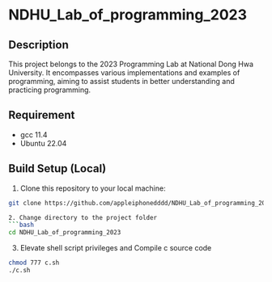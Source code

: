 # NDHU_Lab_of_programming_2023

## Description
This project belongs to the 2023 Programming Lab at National Dong Hwa University. It encompasses various implementations and examples of programming, aiming to assist students in better understanding and practicing programming.

## Requirement
- gcc 11.4
- Ubuntu 22.04

## Build Setup (Local)
1. Clone this repository to your local machine:
```bash
git clone https://github.com/appleiphonedddd/NDHU_Lab_of_programming_2023.git

2. Change directory to the project folder
```bash
cd NDHU_Lab_of_programming_2023
```

3. Elevate shell script privileges and Compile c source code
```bash
chmod 777 c.sh
./c.sh
```
